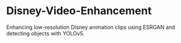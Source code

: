 # Disney-Video-Enhancement
Enhancing low-resolution Disney animation clips using ESRGAN and detecting objects with YOLOv5.
